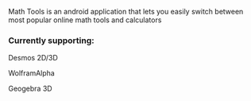 Math Tools is an android application that lets you easily switch between most popular online math tools and calculators
### Currently supporting:
Desmos 2D/3D

WolframAlpha

Geogebra 3D
